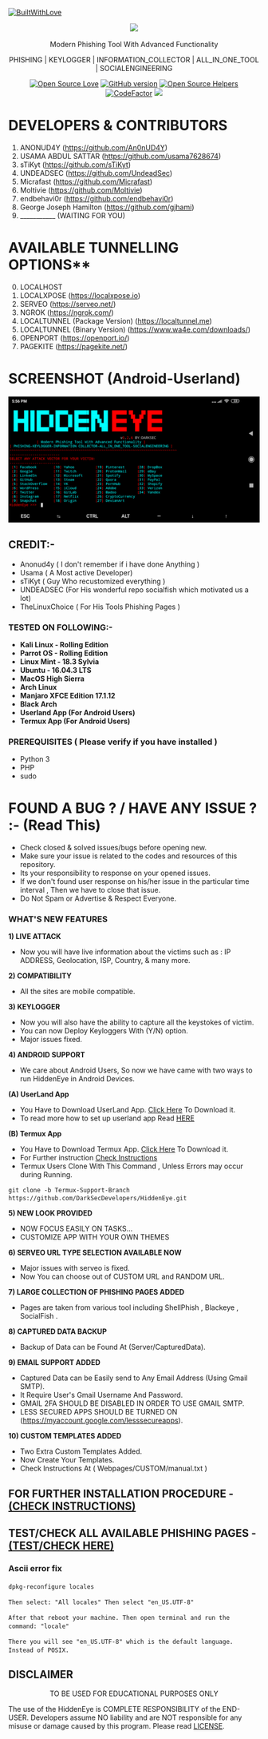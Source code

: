 [![BuiltWithLove](https://forthebadge.com/images/badges/built-with-love.svg)]()

<p align="center">
  <img src="logo.png">  
</p>

<p align="center">
      Modern Phishing Tool With Advanced Functionality 
</p>
<p align="center">
     PHISHING | KEYLOGGER | INFORMATION_COLLECTOR | ALL_IN_ONE_TOOL | SOCIALENGINEERING  
</p>

<p align="center">
  <a href="https://github.com/darksecdevelopers"><img title="Open Source Love" src="https://badges.frapsoft.com/os/v3/open-source.svg?v=102" ></a>
  <a href="https://github.com/DarkSecDevelopers/HiddenEye/releases"><img title="GitHub version" src="https://d25lcipzij17d.cloudfront.net/badge.svg?id=gh&type=6&v=0.5.2&x2=0" ></a>
  <a href="https://www.codetriage.com/darksecdevelopers/hiddeneye"><img title="Open Source Helpers" src="https://www.codetriage.com/darksecdevelopers/hiddeneye/badges/users.svg" ></a>
  <a href="https://www.codefactor.io/repository/github/darksecdevelopers/hiddeneye"><img src="https://www.codefactor.io/repository/github/darksecdevelopers/hiddeneye/badge" alt="CodeFactor" /></a>
  <a href="https://www.codacy.com/manual/DarkSecDevelopers/HiddenEye?utm_source=github.com&amp;utm_medium=referral&amp;utm_content=DarkSecDevelopers/HiddenEye&amp;utm_campaign=Badge_Grade"><img src="https://api.codacy.com/project/badge/Grade/af9fadca3cfc4de19232d0840988e121"/></a>
</p>

# DEVELOPERS & CONTRIBUTORS

1) ANONUD4Y (https://github.com/An0nUD4Y)
2) USAMA ABDUL SATTAR (https://github.com/usama7628674)
3) sTiKyt (https://github.com/sTiKyt)
4) UNDEADSEC (https://github.com/UndeadSec)
5) Micrafast (https://github.com/Micrafast)
6) Moltivie (https://github.com/Moltivie)
7) endbehavi0r (https://github.com/endbehavi0r)
8) George Joseph Hamilton (https://github.com/gjhami)
9) ___________ (WAITING FOR YOU)

# AVAILABLE TUNNELLING OPTIONS**
0) LOCALHOST 
1) LOCALXPOSE (https://localxpose.io)
2) SERVEO (https://serveo.net/)
3) NGROK (https://ngrok.com/)
4) LOCALTUNNEL (Package Version) (https://localtunnel.me)
5) LOCALTUNNEL (Binary Version) (https://www.wa4e.com/downloads/)
6) OPENPORT (https://openport.io/)
7) PAGEKITE (https://pagekite.net/)

# SCREENSHOT (Android-Userland)
![Shot](https://github.com/DarkSecDevelopers/HiddenEye/blob/master/Screenshot.png)


## CREDIT:-
* Anonud4y ( I don't remember if i have done Anything )
* Usama ( A Most active Developer)
* sTiKyt ( Guy Who recustomized everything )
* UNDEADSEC (For His wonderful repo socialfish which motivated us a lot)
* TheLinuxChoice ( For His Tools Phishing Pages ) 

### TESTED ON FOLLOWING:-
* **Kali Linux - Rolling Edition**
* **Parrot OS - Rolling Edition**
* **Linux Mint - 18.3 Sylvia**
* **Ubuntu - 16.04.3 LTS**
* **MacOS High Sierra**
* **Arch Linux**
* **Manjaro XFCE Edition 17.1.12**
* **Black Arch**
* **Userland App (For Android Users)**
* **Termux App (For Android Users)**


### PREREQUISITES ( Please verify if you have installed )
* Python 3
* PHP
* sudo

# FOUND A BUG ? / HAVE ANY ISSUE ? :- (Read This)
* Check closed & solved issues/bugs before opening new.
* Make sure your issue is related to the codes and resources of this repository.
* Its your responsibility to response on your opened issues.
* If we don't found user response on his/her issue in the particular time interval , Then we have to close that issue.
* Do Not Spam or Advertise & Respect Everyone.

### WHAT'S NEW FEATURES
**1) LIVE ATTACK**
- Now you will have live information about the victims such as : IP ADDRESS, Geolocation, ISP, Country, & many more.

**2) COMPATIBILITY**
- All the sites are mobile compatible.

**3) KEYLOGGER**
- Now you will also have the ability to capture all the keystokes of victim.
- You can now Deploy Keyloggers With (Y/N) option.
- Major issues fixed.

**4) ANDROID SUPPORT**
- We care about Android Users, So now we have came with two ways to run HiddenEye in Android Devices.

**(A) UserLand App**
- You Have to Download UserLand App. [Click Here](https://play.google.com/store/apps/details?id=tech.ula) To Download it.
- To read more how to set up userland app Read <a href="https://null-byte.wonderhowto.com/how-to/android-for-hackers-turn-android-phone-into-hacking-device-without-root-0189649/">HERE</a></p> 

**(B) Termux App**
  - You Have to Download Termux App. [Click Here](https://play.google.com/store/apps/details?id=com.termux) To Download it.
  - For Further instruction [Check Instructions](https://github.com/DarkSecDevelopers/HiddenEye/blob/master/instructions.md)
  - Termux Users Clone With This Command , Unless Errors may occur during Running.
```
git clone -b Termux-Support-Branch https://github.com/DarkSecDevelopers/HiddenEye.git

```
**5) NEW LOOK PROVIDED**
- NOW FOCUS EASILY ON TASKS...
- CUSTOMIZE APP WITH YOUR OWN THEMES

**6) SERVEO URL TYPE SELECTION AVAILABLE NOW**
- Major issues with serveo is fixed.
- Now You can choose out of CUSTOM URL and RANDOM URL.

**7) LARGE COLLECTION OF PHISHING PAGES ADDED**
- Pages are taken from various tool including ShellPhish , Blackeye , SocialFish .

**8) CAPTURED DATA BACKUP**
- Backup of Data can be Found At (Server/CapturedData).

**9) EMAIL SUPPORT ADDED**
- Captured Data can be Easily send to Any Email Address (Using Gmail SMTP).
- It Require User's Gmail Username And Password.
- GMAIL 2FA SHOULD BE DISABLED IN ORDER TO USE GMAIL SMTP.
- LESS SECURED APPS SHOULD BE TURNED ON (https://myaccount.google.com/lesssecureapps).

**10) CUSTOM TEMPLATES ADDED**
- Two Extra Custom Templates Added.
- Now Create Your Templates.
- Check Instructions At ( Webpages/CUSTOM/manual.txt )

## FOR FURTHER INSTALLATION PROCEDURE - [(CHECK INSTRUCTIONS)](https://github.com/DarkSecDevelopers/HiddenEye/blob/master/instructions.md)

## TEST/CHECK ALL AVAILABLE PHISHING PAGES - [(TEST/CHECK HERE)](https://github.com/DarkSecDevelopers/HiddenEye/blob/master/Test-Phishing/README.md)
</p>

<h3>Ascii error fix</h3>

 `dpkg-reconfigure locales`

 `Then select: "All locales" Then select "en_US.UTF-8"`

  `After that reboot your machine. Then open terminal and run the command: "locale"`

  `There you will see "en_US.UTF-8" which is the default language. Instead of POSIX.`

## DISCLAIMER
<p align="center">
  TO BE USED FOR EDUCATIONAL PURPOSES ONLY
</p>

The use of the HiddenEye is COMPLETE RESPONSIBILITY of the END-USER. Developers assume NO liability and are NOT responsible for any misuse or damage caused by this program. Please read [LICENSE](LICENSE).




